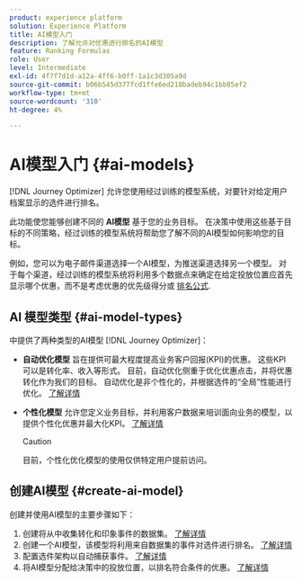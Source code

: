 ```yaml
---
product: experience platform
solution: Experience Platform
title: AI模型入门
description: 了解允许对优惠进行排名的AI模型
feature: Ranking Formulas
role: User
level: Intermediate
exl-id: 4f7f7d1d-a12a-4ff6-b0ff-1a1c3d305a9d
source-git-commit: b06b545d377fcd1ffe6ed218badeb94c1bb85ef2
workflow-type: tm+mt
source-wordcount: '310'
ht-degree: 4%

---
```


# AI模型入门 {#ai-models}

[!DNL Journey Optimizer] 允许您使用经过训练的模型系统，对要针对给定用户档案显示的选件进行排名。

此功能使您能够创建不同的 **AI模型** 基于您的业务目标。 在决策中使用这些基于目标的不同策略，经过训练的模型系统将帮助您了解不同的AI模型如何影响您的目标。

例如，您可以为电子邮件渠道选择一个AI模型，为推送渠道选择另一个模型。 对于每个渠道，经过训练的模型系统将利用多个数据点来确定在给定投放位置应首先显示哪个优惠，而不是考虑优惠的优先级得分或 [排名公式](create-ranking-formulas.md).

## AI 模型类型 {#ai-model-types}

中提供了两种类型的AI模型 [!DNL Journey Optimizer]：

* **自动优化模型** 旨在提供可最大程度提高业务客户回报(KPI)的优惠。 这些KPI可以是转化率、收入等形式。 目前，自动优化侧重于优化优惠点击，并将优惠转化作为我们的目标。 自动优化是非个性化的，并根据选件的“全局”性能进行优化。 [了解详情](auto-optimization-model.md)

* **个性化模型** 允许您定义业务目标，并利用客户数据来培训面向业务的模型，以提供个性化优惠并最大化KPI。 [了解详情](personalized-optimization-model.md)

   >[!CAUTION]
   >
   >目前，个性化优化模型的使用仅供特定用户提前访问。

## 创建AI模型 {#create-ai-model}

创建并使用AI模型的主要步骤如下：

1. 创建将从中收集转化和印象事件的数据集。 [了解详情](../data-collection/create-dataset.md)
1. 创建一个AI模型，该模型将利用来自数据集的事件对选件进行排名。 [了解详情](create-ranking-strategies.md)
1. 配置选件架构以自动捕获事件。 [了解详情](../data-collection/schema-requirement.md)
1. 将AI模型分配给决策中的投放位置，以排名符合条件的优惠。 [了解详情](../offer-activities/configure-offer-selection.md)
